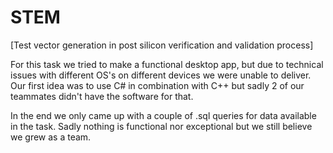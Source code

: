 # STEM

[Test vector generation in post silicon verification and validation process]

For this task we tried to make a functional desktop app, but due to technical issues with different OS's on different
devices we were unable to deliver. Our first idea was to use C# in combination with C++ but sadly 2 of our teammates didn't
have the software for that. 

In the end we only came up with a couple of .sql queries for data available in the task. Sadly nothing is functional nor 
exceptional but we still believe we grew as a team.

